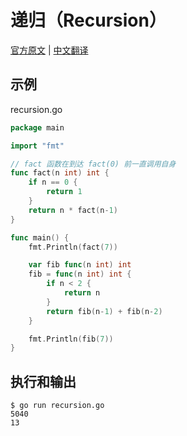 # 递归（Recursion）

[官方原文](https://gobyexample.com/recursion) | [中文翻译](https://gobyexample-cn.github.io/recursion)

## 示例

recursion.go

```go
package main

import "fmt"

// fact 函数在到达 fact(0) 前一直调用自身
func fact(n int) int {
	if n == 0 {
		return 1
	}
	return n * fact(n-1)
}

func main() {
	fmt.Println(fact(7))

	var fib func(n int) int
	fib = func(n int) int {
		if n < 2 {
			return n
		}
		return fib(n-1) + fib(n-2)
	}

	fmt.Println(fib(7))
}

```

## 执行和输出

```
$ go run recursion.go
5040
13
```
